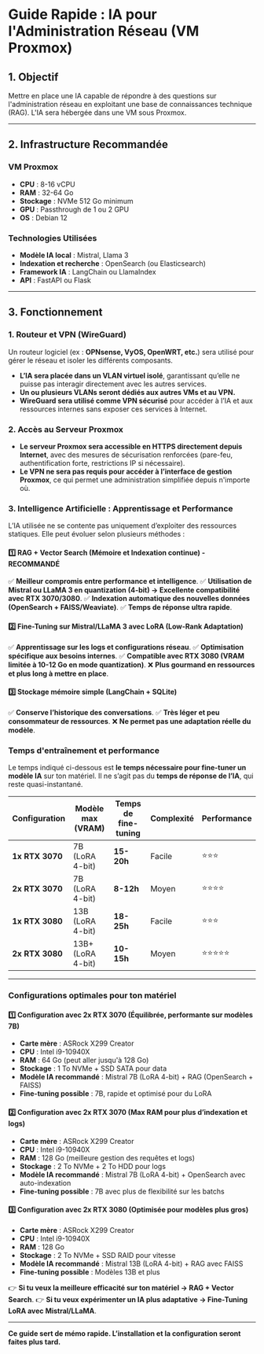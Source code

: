 # Guide Rapide : IA pour l'Administration Réseau (VM Proxmox)

## 1. Objectif
Mettre en place une IA capable de répondre à des questions sur l'administration réseau en exploitant une base de connaissances technique (RAG). L'IA sera hébergée dans une VM sous Proxmox.

---

## 2. Infrastructure Recommandée
### **VM Proxmox**
- **CPU** : 8-16 vCPU
- **RAM** : 32-64 Go
- **Stockage** : NVMe 512 Go minimum
- **GPU** : Passthrough de 1 ou 2 GPU
- **OS** : Debian 12

### **Technologies Utilisées**
- **Modèle IA local** : Mistral, Llama 3
- **Indexation et recherche** : OpenSearch (ou Elasticsearch)
- **Framework IA** : LangChain ou LlamaIndex
- **API** : FastAPI ou Flask

---

## 3. Fonctionnement
### **1. Routeur et VPN (WireGuard)**
Un routeur logiciel (ex : **OPNsense, VyOS, OpenWRT, etc.**) sera utilisé pour gérer le réseau et isoler les différents composants. 
- **L’IA sera placée dans un VLAN virtuel isolé**, garantissant qu’elle ne puisse pas interagir directement avec les autres services.
- **Un ou plusieurs VLANs seront dédiés aux autres VMs et au VPN.**
- **WireGuard sera utilisé comme VPN sécurisé** pour accéder à l’IA et aux ressources internes sans exposer ces services à Internet.

### **2. Accès au Serveur Proxmox**
- **Le serveur Proxmox sera accessible en HTTPS directement depuis Internet**, avec des mesures de sécurisation renforcées (pare-feu, authentification forte, restrictions IP si nécessaire).
- **Le VPN ne sera pas requis pour accéder à l’interface de gestion Proxmox**, ce qui permet une administration simplifiée depuis n'importe où.

### **3. Intelligence Artificielle : Apprentissage et Performance**
L’IA utilisée ne se contente pas uniquement d’exploiter des ressources statiques. Elle peut évoluer selon plusieurs méthodes :

#### **1️⃣ RAG + Vector Search (Mémoire et Indexation continue) - RECOMMANDÉ**
✅ **Meilleur compromis entre performance et intelligence**.
✅ **Utilisation de Mistral ou LLaMA 3 en quantization (4-bit) → Excellente compatibilité avec RTX 3070/3080**.
✅ **Indexation automatique des nouvelles données (OpenSearch + FAISS/Weaviate)**.
✅ **Temps de réponse ultra rapide**.

#### **2️⃣ Fine-Tuning sur Mistral/LLaMA 3 avec LoRA (Low-Rank Adaptation)**
✅ **Apprentissage sur les logs et configurations réseau**.
✅ **Optimisation spécifique aux besoins internes**.
✅ **Compatible avec RTX 3080 (VRAM limitée à 10-12 Go en mode quantization)**.
❌ **Plus gourmand en ressources et plus long à mettre en place**.

#### **3️⃣ Stockage mémoire simple (LangChain + SQLite)**
✅ **Conserve l’historique des conversations**.
✅ **Très léger et peu consommateur de ressources**.
❌ **Ne permet pas une adaptation réelle du modèle**.

### **Temps d'entraînement et performance**
Le temps indiqué ci-dessous est **le temps nécessaire pour fine-tuner un modèle IA** sur ton matériel. Il ne s’agit pas du **temps de réponse de l’IA**, qui reste quasi-instantané.

| **Configuration** | **Modèle max (VRAM)** | **Temps de fine-tuning** | **Complexité** | **Performance** |
|-----------------|----------------------|----------------|------------|--------------|
| **1x RTX 3070** | 7B (LoRA 4-bit) | **15-20h** | Facile | ⭐⭐⭐ |
| **2x RTX 3070** | 7B (LoRA 4-bit) | **8-12h** | Moyen | ⭐⭐⭐⭐ |
| **1x RTX 3080** | 13B (LoRA 4-bit) | **18-25h** | Facile | ⭐⭐⭐ |
| **2x RTX 3080** | 13B+ (LoRA 4-bit) | **10-15h** | Moyen | ⭐⭐⭐⭐⭐ |

---

### **Configurations optimales pour ton matériel**
#### **1️⃣ Configuration avec 2x RTX 3070** (Équilibrée, performante sur modèles 7B)
- **Carte mère** : ASRock X299 Creator
- **CPU** : Intel i9-10940X
- **RAM** : 64 Go (peut aller jusqu'à 128 Go)
- **Stockage** : 1 To NVMe + SSD SATA pour data
- **Modèle IA recommandé** : Mistral 7B (LoRA 4-bit) + RAG (OpenSearch + FAISS)
- **Fine-tuning possible** : 7B, rapide et optimisé pour du LoRA

#### **2️⃣ Configuration avec 2x RTX 3070 (Max RAM pour plus d’indexation et logs)**
- **Carte mère** : ASRock X299 Creator
- **CPU** : Intel i9-10940X
- **RAM** : 128 Go (meilleure gestion des requêtes et logs)
- **Stockage** : 2 To NVMe + 2 To HDD pour logs
- **Modèle IA recommandé** : Mistral 7B (LoRA 4-bit) + OpenSearch avec auto-indexation
- **Fine-tuning possible** : 7B avec plus de flexibilité sur les batchs

#### **3️⃣ Configuration avec 2x RTX 3080 (Optimisée pour modèles plus gros)**
- **Carte mère** : ASRock X299 Creator
- **CPU** : Intel i9-10940X
- **RAM** : 128 Go
- **Stockage** : 2 To NVMe + SSD RAID pour vitesse
- **Modèle IA recommandé** : Mistral 13B (LoRA 4-bit) + RAG avec FAISS
- **Fine-tuning possible** : Modèles 13B et plus

👉 **Si tu veux la meilleure efficacité sur ton matériel → RAG + Vector Search**.
👉 **Si tu veux expérimenter un IA plus adaptative → Fine-Tuning LoRA avec Mistral/LLaMA**.

---

**Ce guide sert de mémo rapide. L’installation et la configuration seront faites plus tard.**

